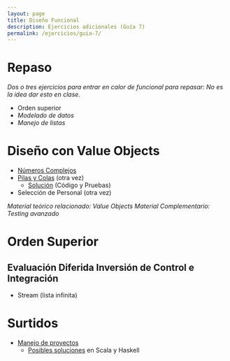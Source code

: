 ```yaml
---
layout: page
title: Diseño Funcional
description: Ejercicios adicionales (Guía 7)
permalink: /ejercicios/guia-7/
---
```

# Repaso
_Dos o tres ejercicios para entrar en calor de funcional para repasar: No es la idea dar esto en clase._

* Orden superior
* _Modelado de datos_
* _Manejo de listas_

# Diseño con Value Objects
* [Números Complejos](https://sites.google.com/site/utndesign/material/guia-de-ejercicios/guia-4-ejercicios-funcional/numeros-complejos)
* [Pilas y Colas](https://sites.google.com/site/utndesign/material/guia-de-ejercicios/guia-4-ejercicios-funcional/pilas-y-colas-funcionales) (otra vez)
  * [Solución](http://svn2.xp-dev.com/svn/uqbar/examples/dds/funcional/pilas-y-colas-funcional) (Código y Pruebas)
* Selección de Personal (otra vez)

_Material teórico relacionado: Value Objects_
_Material Complementario: Testing avanzado_


# Orden Superior

## Evaluación Diferida Inversión de Control e Integración
* Stream (lista infinita)

# Surtidos
* [Manejo de proyectos](https://docs.google.com/viewer?a=v&pid=sites&srcid=ZGVmYXVsdGRvbWFpbnx1dG5kZXNpZ258Z3g6M2RkNzVmMmQ2YjFkYjQzYw)
  * [Posibles soluciones](http://svn2.xp-dev.com/svn/uqbar/examples/dds/manejo-proyectos-funcional/) en Scala y Haskell
